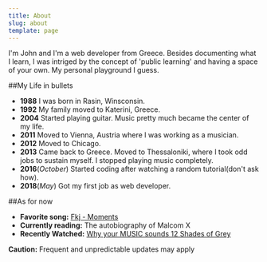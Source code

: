 ```yaml
---
title: About
slug: about
template: page
---
```


I'm John and I'm a web developer from Greece. Besides documenting what I learn, I was intriged 
by the concept of 'public learning' and having a space of your own. My personal playground I guess.


##My Life in bullets

* **1988** I was born in Rasin, Winsconsin.
* **1992** My family moved to Katerini, Greece.
* **2004** Started playing guitar. Music pretty much became the center of my life.
* **2011** Moved to Vienna, Austria where I was working as a musician.
* **2012** Moved to Chicago. 
* **2013** Came back to Greece. Moved to Thessaloniki, where I took odd jobs to sustain myself. I stopped playing music completely.
* **2016**(_October_) Started coding after watching a random tutorial(don't ask how).
* **2018**(_May_) Got my first job as web developer.

##As for now

* **Favorite song:** <a class="favourite-links" href="https://www.youtube.com/watch?v=O8cgxZsAkvw" target="_blank">Fkj - Moments</a>
* **Currently reading:** The autobiography of Malcom X
* **Recently Watched:** <a class="favourite-links" href="https://www.youtube.com/watch?v=F9Zv6MGdh7Y" target="_blank">Why your MUSIC sounds 12 Shades of Grey
</a>

<span class="caution-msg"> **Caution:** Frequent and unpredictable updates may apply </span>

